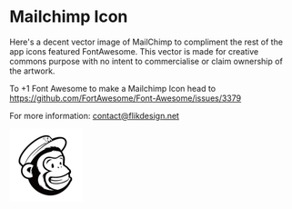 # Mailchimp Icon
Here's a decent vector image of MailChimp to compliment the rest of the app icons featured FontAwesome. This vector is made for creative commons purpose with no intent to commercialise or claim ownership of the artwork.

To +1 Font Awesome to make a Mailchimp Icon head to https://github.com/FortAwesome/Font-Awesome/issues/3379

For more information: contact@flikdesign.net

![Mailchimp icon](https://github.com/FlikD/mailchimpicon/blob/master/icon-mailchimp.2x.png?raw=true)
